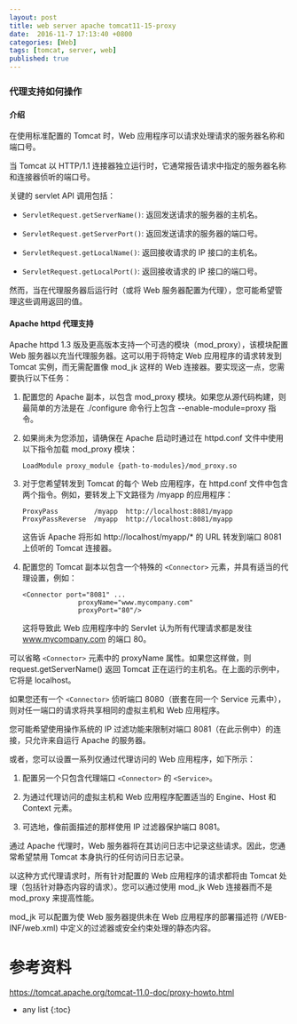 ```yaml
---
layout: post
title: web server apache tomcat11-15-proxy
date:  2016-11-7 17:13:40 +0800
categories: [Web]
tags: [tomcat, server, web]
published: true
---
```



### 代理支持如何操作

#### 介绍

在使用标准配置的 Tomcat 时，Web 应用程序可以请求处理请求的服务器名称和端口号。

当 Tomcat 以 HTTP/1.1 连接器独立运行时，它通常报告请求中指定的服务器名称和连接器侦听的端口号。

关键的 servlet API 调用包括：

- `ServletRequest.getServerName()`: 返回发送请求的服务器的主机名。

- `ServletRequest.getServerPort()`: 返回发送请求的服务器的端口号。

- `ServletRequest.getLocalName()`: 返回接收请求的 IP 接口的主机名。

- `ServletRequest.getLocalPort()`: 返回接收请求的 IP 接口的端口号。

然而，当在代理服务器后运行时（或将 Web 服务器配置为代理），您可能希望管理这些调用返回的值。

#### Apache httpd 代理支持

Apache httpd 1.3 版及更高版本支持一个可选的模块（mod_proxy），该模块配置 Web 服务器以充当代理服务器。这可以用于将特定 Web 应用程序的请求转发到 Tomcat 实例，而无需配置像 mod_jk 这样的 Web 连接器。要实现这一点，您需要执行以下任务：

1. 配置您的 Apache 副本，以包含 mod_proxy 模块。如果您从源代码构建，则最简单的方法是在 ./configure 命令行上包含 --enable-module=proxy 指令。
2. 如果尚未为您添加，请确保在 Apache 启动时通过在 httpd.conf 文件中使用以下指令加载 mod_proxy 模块：

   ```
   LoadModule proxy_module {path-to-modules}/mod_proxy.so
   ```
   
3. 对于您希望转发到 Tomcat 的每个 Web 应用程序，在 httpd.conf 文件中包含两个指令。例如，要转发上下文路径为 /myapp 的应用程序：

   ```
   ProxyPass         /myapp  http://localhost:8081/myapp
   ProxyPassReverse  /myapp  http://localhost:8081/myapp
   ```

   这告诉 Apache 将形如 http://localhost/myapp/* 的 URL 转发到端口 8081 上侦听的 Tomcat 连接器。

4. 配置您的 Tomcat 副本以包含一个特殊的 `<Connector>` 元素，并具有适当的代理设置，例如：

   ```
   <Connector port="8081" ...
                 proxyName="www.mycompany.com"
                 proxyPort="80"/>
   ```

   这将导致此 Web 应用程序中的 Servlet 认为所有代理请求都是发往 www.mycompany.com 的端口 80。

可以省略 `<Connector>` 元素中的 proxyName 属性。如果您这样做，则 request.getServerName() 返回 Tomcat 正在运行的主机名。在上面的示例中，它将是 localhost。

如果您还有一个 `<Connector>` 侦听端口 8080（嵌套在同一个 Service 元素中），则对任一端口的请求将共享相同的虚拟主机和 Web 应用程序。

您可能希望使用操作系统的 IP 过滤功能来限制对端口 8081（在此示例中）的连接，只允许来自运行 Apache 的服务器。

或者，您可以设置一系列仅通过代理访问的 Web 应用程序，如下所示：

1. 配置另一个只包含代理端口 `<Connector>` 的 `<Service>`。

2. 为通过代理访问的虚拟主机和 Web 应用程序配置适当的 Engine、Host 和 Context 元素。

3. 可选地，像前面描述的那样使用 IP 过滤器保护端口 8081。

通过 Apache 代理时，Web 服务器将在其访问日志中记录这些请求。因此，您通常希望禁用 Tomcat 本身执行的任何访问日志记录。

以这种方式代理请求时，所有针对配置的 Web 应用程序的请求都将由 Tomcat 处理（包括针对静态内容的请求）。您可以通过使用 mod_jk Web 连接器而不是 mod_proxy 来提高性能。

mod_jk 可以配置为使 Web 服务器提供未在 Web 应用程序的部署描述符 (/WEB-INF/web.xml) 中定义的过滤器或安全约束处理的静态内容。

# 参考资料

https://tomcat.apache.org/tomcat-11.0-doc/proxy-howto.html

* any list
{:toc}